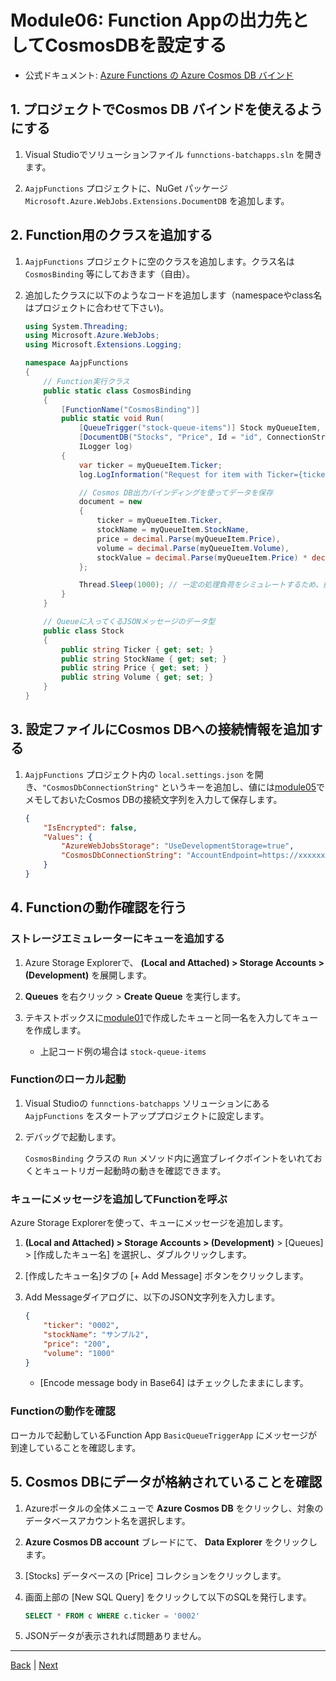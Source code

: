 # Module06: Function Appの出力先としてCosmosDBを設定する

* 公式ドキュメント: [Azure Functions の Azure Cosmos DB バインド](https://docs.microsoft.com/ja-jp/azure/azure-functions/functions-bindings-cosmosdb#output)

## 1. プロジェクトでCosmos DB バインドを使えるようにする

1. Visual Studioでソリューションファイル `funnctions-batchapps.sln` を開きます。

1. `AajpFunctions` プロジェクトに、NuGet パッケージ `Microsoft.Azure.WebJobs.Extensions.DocumentDB` を追加します。

## 2. Function用のクラスを追加する

1. `AajpFunctions` プロジェクトに空のクラスを追加します。クラス名は `CosmosBinding` 等にしておきます（自由）。

1. 追加したクラスに以下のようなコードを追加します（namespaceやclass名はプロジェクトに合わせて下さい)。

    ```csharp
    using System.Threading;
    using Microsoft.Azure.WebJobs;
    using Microsoft.Extensions.Logging;

    namespace AajpFunctions
    {
        // Function実行クラス
        public static class CosmosBinding
        {
            [FunctionName("CosmosBinding")]
            public static void Run(
                [QueueTrigger("stock-queue-items")] Stock myQueueItem,
                [DocumentDB("Stocks", "Price", Id = "id", ConnectionStringSetting = "CosmosDbConnectionString")] out dynamic document,
                ILogger log)
            {
                var ticker = myQueueItem.Ticker;
                log.LogInformation("Request for item with Ticker={ticker}.", ticker);

                // Cosmos DB出力バインディングを使ってデータを保存
                document = new
                {
                    ticker = myQueueItem.Ticker,
                    stockName = myQueueItem.StockName,
                    price = decimal.Parse(myQueueItem.Price),
                    volume = decimal.Parse(myQueueItem.Volume),
                    stockValue = decimal.Parse(myQueueItem.Price) * decimal.Parse(myQueueItem.Volume)
                };

                Thread.Sleep(1000); // 一定の処理負荷をシミュレートするため、擬似的に待機を入れる
            }
        }

        // Queueに入ってくるJSONメッセージのデータ型
        public class Stock
        {
            public string Ticker { get; set; }
            public string StockName { get; set; }
            public string Price { get; set; }
            public string Volume { get; set; }
        }
    }
    ```

## 3. 設定ファイルにCosmos DBへの接続情報を追加する

1. `AajpFunctions` プロジェクト内の `local.settings.json` を開き、`"CosmosDbConnectionString"` というキーを追加し、値には[module05](module05.md)でメモしておいたCosmos DBの接続文字列を入力して保存します。

    ```json
    {
        "IsEncrypted": false,
        "Values": {
            "AzureWebJobsStorage": "UseDevelopmentStorage=true",
            "CosmosDbConnectionString": "AccountEndpoint=https://xxxxxxxx.documents.azure.com:443/;AccountKey=b8PM2D........oLzm254IA==;"
        }
    }
    ```

## 4. Functionの動作確認を行う

### ストレージエミュレーターにキューを追加する

1. Azure Storage Explorerで、 **(Local and Attached) > Storage Accounts > (Development)** を展開します。

1. **Queues** を右クリック > **Create Queue** を実行します。

1. テキストボックスに[module01](module01.md)で作成したキューと同一名を入力してキューを作成します。

    * 上記コード例の場合は `stock-queue-items`

### Functionのローカル起動

1. Visual Studioの `funnctions-batchapps` ソリューションにある `AajpFunctions` をスタートアッププロジェクトに設定します。

1. デバッグで起動します。
    
    `CosmosBinding` クラスの `Run` メソッド内に適宜ブレイクポイントをいれておくとキュートリガー起動時の動きを確認できます。

### キューにメッセージを追加してFunctionを呼ぶ

Azure Storage Explorerを使って、キューにメッセージを追加します。

1. **(Local and Attached) > Storage Accounts > (Development)** > [Queues] > [作成したキュー名] を選択し、ダブルクリックします。

1. [作成したキュー名]タブの [+ Add Message] ボタンをクリックします。

1. Add Messageダイアログに、以下のJSON文字列を入力します。

    ```json
    {
        "ticker": "0002",
        "stockName": "サンプル2",
        "price": "200",
        "volume": "1000"
    }
    ```
    * [Encode message body in Base64] はチェックしたままにします。

### Functionの動作を確認

ローカルで起動しているFunction App `BasicQueueTriggerApp` にメッセージが到達していることを確認します。

## 5. Cosmos DBにデータが格納されていることを確認

1. Azureポータルの全体メニューで **Azure Cosmos DB** をクリックし、対象のデータベースアカウント名を選択します。

1. **Azure Cosmos DB account** ブレードにて、 **Data Explorer** をクリックします。

1. [Stocks] データベースの [Price] コレクションをクリックします。

1. 画面上部の [New SQL Query] をクリックして以下のSQLを発行します。

    ```sql
    SELECT * FROM c WHERE c.ticker = '0002'
    ```

1. JSONデータが表示されれば問題ありません。

---
[Back](module05.md) | [Next](module07.md)